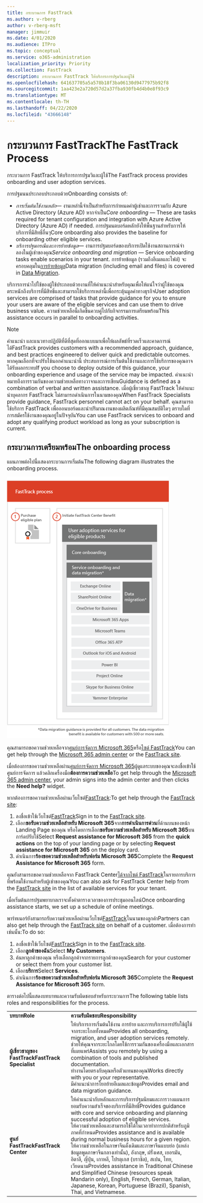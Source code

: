 ```yaml
---
title: กระบวนการ FastTrack
ms.author: v-rberg
author: v-rberg-msft
manager: jimmuir
ms.date: 4/01/2020
ms.audience: ITPro
ms.topic: conceptual
ms.service: o365-administration
localization_priority: Priority
ms.collection: FastTrack
description: กระบวนการ FastTrack ให้บริการการปฐมวิและผู้ใช้
ms.openlocfilehash: 641637705a5a578b18f3ba06130d9477975b92f8
ms.sourcegitcommit: 1aa423e2a720d57d2a37fba930fb4d4b0e8f93c9
ms.translationtype: MT
ms.contentlocale: th-TH
ms.lasthandoff: 04/22/2020
ms.locfileid: "43666148"
---
```

# <a name="the-fasttrack-process"></a><span data-ttu-id="ec839-103">กระบวนการ FastTrack</span><span class="sxs-lookup"><span data-stu-id="ec839-103">The FastTrack Process</span></span>

<span data-ttu-id="ec839-104">กระบวนการ FastTrack ให้บริการการปฐมวิและผู้ใช้</span><span class="sxs-lookup"><span data-stu-id="ec839-104">The FastTrack process provides onboarding and user adoption services.</span></span> 
  
<span data-ttu-id="ec839-105">การปฐมนนประกอบประกอบด้วย</span><span class="sxs-lookup"><span data-stu-id="ec839-105">Onboarding consists of:</span></span>
  
- <span data-ttu-id="ec839-106">*การเริ่มต้นใช้งานหลัก*— งานเหล่านี้จําเป็นสําหรับการกําหนดค่าผู้เช่าและการรวมกับ Azure Active Directory (Azure AD) หากจําเป็น</span><span class="sxs-lookup"><span data-stu-id="ec839-106">*Core onboarding* — These are tasks required for tenant configuration and integration with Azure Active Directory (Azure AD) if needed.</span></span> <span data-ttu-id="ec839-107">การปฐมนตบอร์ดหลักยังให้พื้นฐานสําหรับการให้บริการที่มีสิทธิ์อื่นๆ</span><span class="sxs-lookup"><span data-stu-id="ec839-107">Core onboarding also provides the baseline for onboarding other eligible services.</span></span> 
- <span data-ttu-id="ec839-108">*บริการปฐมกรณีและการย้ายข้อมูล*— งานการปฐมบอร์ดของบริการเปิดใช้งานสถานการณ์จําลองในผู้เช่าของคุณ</span><span class="sxs-lookup"><span data-stu-id="ec839-108">*Service onboarding and migration* — Service onboarding tasks enable scenarios in your tenant.</span></span> <span data-ttu-id="ec839-109">การย้ายข้อมูล (รวมถึงอีเมลและไฟล์) จะครอบคลุมใน[การย้ายข้อมูล](O365-data-migration.md)</span><span class="sxs-lookup"><span data-stu-id="ec839-109">Data migration (including email and files) is covered in [Data Migration](O365-data-migration.md).</span></span> 
    
<span data-ttu-id="ec839-110">บริการการนําไปใช้ของผู้ใช้ประกอบด้วยงานที่ให้คําแนะนําสําหรับคุณเพื่อให้แน่ใจว่าผู้ใช้ของคุณตระหนักถึงบริการที่มีสิทธิ์และสามารถใช้บริการเหล่านี้เพื่อกระตุ้นมูลค่าทางธุรกิจ</span><span class="sxs-lookup"><span data-stu-id="ec839-110">User adoption services are comprised of tasks that provide guidance for you to ensure your users are aware of the eligible services and can use them to drive business value.</span></span> <span data-ttu-id="ec839-111">ความช่วยเหลือนี้เกิดขึ้นควบคู่ไปกับกิจกรรมการเตรียมพร้อม</span><span class="sxs-lookup"><span data-stu-id="ec839-111">This assistance occurs in parallel to onboarding activities.</span></span>
  
> [!NOTE]
> <span data-ttu-id="ec839-112">คําแนะนํา และแนวทางปฏิบัติที่ดีที่สุดที่ออกแบบมาเพื่อให้ผลลัพธ์ที่รวดเร็วและคาดการณ์ได้</span><span class="sxs-lookup"><span data-stu-id="ec839-112">FastTrack provides customers with a recommended approach, guidance, and best practices engineered to deliver quick and predictable outcomes.</span></span> <span data-ttu-id="ec839-113">หากคุณเลือกที่จะปรับใช้นอกคําแนะนํานี้ ประสบการณ์การเริ่มต้นใช้งานและการใช้บริการของคุณอาจได้รับผลกระทบ</span><span class="sxs-lookup"><span data-stu-id="ec839-113">If you choose to deploy outside of this guidance, your onboarding experience and usage of the service may be impacted.</span></span> <span data-ttu-id="ec839-114">คําแนะนําหมายถึงการรวมกันของความช่วยเหลือทางวาจาและการเขียน</span><span class="sxs-lookup"><span data-stu-id="ec839-114">Guidance is defined as a combination of verbal and written assistance.</span></span> <span data-ttu-id="ec839-115">เมื่อผู้เชี่ยวชาญ FastTrack ให้คําแนะนําบุคลากร FastTrack ไม่สามารถดําเนินการในนามของคุณ</span><span class="sxs-lookup"><span data-stu-id="ec839-115">When FastTrack Specialists provide guidance, FastTrack personnel cannot act on your behalf.</span></span> <span data-ttu-id="ec839-116">คุณสามารถใช้บริการ FastTrack เพื่อออนบอร์ดและนําปริมาณงานของผลิตภัณฑ์ที่มีคุณสมบัติใดๆ ตราบใดที่การสมัครใช้งานของคุณอยู่ในปัจจุบัน</span><span class="sxs-lookup"><span data-stu-id="ec839-116">You can use FastTrack services to onboard and adopt any qualifying product workload as long as your subscription is current.</span></span> 
  
## <a name="the-onboarding-process"></a><span data-ttu-id="ec839-117">กระบวนการเตรียมพร้อม</span><span class="sxs-lookup"><span data-stu-id="ec839-117">The onboarding process</span></span>

<span data-ttu-id="ec839-118">แผนภาพต่อไปนี้แสดงกระบวนการเริ่มต้น</span><span class="sxs-lookup"><span data-stu-id="ec839-118">The following diagram illustrates the onboarding process.</span></span>
  
![เส้นเวลาสําหรับการใช้ประโยชน์ในการปฐมภาพ](media/o365-onboarding-timeline-m365-apps.png)
  
<span data-ttu-id="ec839-120">คุณสามารถขอความช่วยเหลือจาก[ศูนย์การจัดการ Microsoft 365](https://go.microsoft.com/fwlink/?linkid=2032704)หรือ[ไซต์ FastTrack](https://go.microsoft.com/fwlink/?linkid=780698)</span><span class="sxs-lookup"><span data-stu-id="ec839-120">You can get help through the [Microsoft 365 admin center](https://go.microsoft.com/fwlink/?linkid=2032704) or the [FastTrack site](https://go.microsoft.com/fwlink/?linkid=780698).</span></span> 

<span data-ttu-id="ec839-121">เมื่อต้องการขอความช่วยเหลือผ่าน[ศูนย์การจัดการ Microsoft 365](https://go.microsoft.com/fwlink/?linkid=2032704)ผู้ดูแลระบบของคุณจะลงชื่อเข้าใช้ศูนย์การจัดการ แล้วคลิกเครื่องมือ**ต้องการความช่วยเหลือ**</span><span class="sxs-lookup"><span data-stu-id="ec839-121">To get help through the [Microsoft 365 admin center](https://go.microsoft.com/fwlink/?linkid=2032704), your admin signs into the admin center and then clicks the **Need help?** widget.</span></span> 

<span data-ttu-id="ec839-122">หากต้องการขอความช่วยเหลือผ่านเว็บไซต์[FastTrack](https://go.microsoft.com/fwlink/?linkid=780698):</span><span class="sxs-lookup"><span data-stu-id="ec839-122">To get help through the [FastTrack site](https://go.microsoft.com/fwlink/?linkid=780698):</span></span> 
1.    <span data-ttu-id="ec839-123">ลงชื่อเข้าใช้เว็บไซต์[FastTrack](https://go.microsoft.com/fwlink/?linkid=780698)</span><span class="sxs-lookup"><span data-stu-id="ec839-123">Sign in to the [FastTrack site](https://go.microsoft.com/fwlink/?linkid=780698).</span></span> 
2.    <span data-ttu-id="ec839-124">เลือก**ขอรับความช่วยเหลือสําหรับ Microsoft 365**จาก**การดําเนินการด่วน**ที่ด้านบนของหน้า Landing Page ของคุณ หรือโดยการเลือก**ขอรับความช่วยเหลือสําหรับ Microsoft 365**บนการ์ดปรับใช้</span><span class="sxs-lookup"><span data-stu-id="ec839-124">Select **Request assistance for Microsoft 365** from the **quick actions** on the top of your landing page or by selecting **Request assistance for Microsoft 365** on the deploy card.</span></span>
3.    <span data-ttu-id="ec839-125">ดําเนินการ**ร้องขอความช่วยเหลือสําหรับฟอร์ม Microsoft 365**</span><span class="sxs-lookup"><span data-stu-id="ec839-125">Complete the **Request Assistance for Microsoft 365** form.</span></span> 
  
 <span data-ttu-id="ec839-126">คุณยังสามารถขอความช่วยเหลือจาก FastTrack Center[ได้จากไซต์ FastTrack](https://go.microsoft.com/fwlink/?linkid=780698)ในรายการบริการที่พร้อมใช้งานสําหรับผู้เช่าของคุณ</span><span class="sxs-lookup"><span data-stu-id="ec839-126">You can also ask for FastTrack Center help from the [FastTrack site](https://go.microsoft.com/fwlink/?linkid=780698) in the list of available services for your tenant.</span></span> 
    
 <span data-ttu-id="ec839-127">เมื่อเริ่มต้นการปฐมพยาบาลเราจะตั้งค่าตารางเวลาของการประชุมออนไลน์</span><span class="sxs-lookup"><span data-stu-id="ec839-127">Once onboarding assistance starts, we set up a schedule of online meetings.</span></span>
    
<span data-ttu-id="ec839-128">พาร์ทเนอร์ยังสามารถรับความช่วยเหลือผ่านเว็บไซต์[FastTrack](https://go.microsoft.com/fwlink/?linkid=780698)ในนามของลูกค้า</span><span class="sxs-lookup"><span data-stu-id="ec839-128">Partners can also get help through the [FastTrack site](https://go.microsoft.com/fwlink/?linkid=780698) on behalf of a customer.</span></span> <span data-ttu-id="ec839-129">เมื่อต้องการทําเช่นนั้น:</span><span class="sxs-lookup"><span data-stu-id="ec839-129">To do so:</span></span>
1.    <span data-ttu-id="ec839-130">ลงชื่อเข้าใช้เว็บไซต์[FastTrack](https://go.microsoft.com/fwlink/?linkid=780698)</span><span class="sxs-lookup"><span data-stu-id="ec839-130">Sign in to the [FastTrack site](https://go.microsoft.com/fwlink/?linkid=780698).</span></span> 
2.    <span data-ttu-id="ec839-131">เลือก**ลูกค้าของฉัน**</span><span class="sxs-lookup"><span data-stu-id="ec839-131">Select **My Customers**.</span></span>
3.    <span data-ttu-id="ec839-132">ค้นหาลูกค้าของคุณ หรือเลือกลูกค้าจากรายการลูกค้าของคุณ</span><span class="sxs-lookup"><span data-stu-id="ec839-132">Search for your customer or select them from your customer list.</span></span>
4.    <span data-ttu-id="ec839-133">เลือก**บริการ**</span><span class="sxs-lookup"><span data-stu-id="ec839-133">Select **Services**.</span></span>
5.    <span data-ttu-id="ec839-134">ดําเนินการ**ร้องขอความช่วยเหลือสําหรับฟอร์ม Microsoft 365**</span><span class="sxs-lookup"><span data-stu-id="ec839-134">Complete the **Request Assistance for Microsoft 365** form.</span></span> 

<span data-ttu-id="ec839-135">ตารางต่อไปนี้แสดงบทบาทและความรับผิดชอบสําหรับกระบวนการ</span><span class="sxs-lookup"><span data-stu-id="ec839-135">The following table lists roles and responsibilities for the process.</span></span>
    
|||
|:-----|:-----|
|<span data-ttu-id="ec839-136">**บทบาท**</span><span class="sxs-lookup"><span data-stu-id="ec839-136">**Role**</span></span> <br/> |<span data-ttu-id="ec839-137">**ความรับผิดชอบ**</span><span class="sxs-lookup"><span data-stu-id="ec839-137">**Responsibility**</span></span> <br/> |
|<span data-ttu-id="ec839-138">**ผู้เชี่ยวชาญของ FastTrack**</span><span class="sxs-lookup"><span data-stu-id="ec839-138">**FastTrack Specialist**</span></span> <br/> |<span data-ttu-id="ec839-139">ให้บริการการเริ่มต้นใช้งาน การย้าย และการบริการการปรับใช้ผู้ใช้จากระยะไกลทั้งหมด</span><span class="sxs-lookup"><span data-stu-id="ec839-139">Provides all onboarding, migration, and user adoption services remotely.</span></span>  <br/> <span data-ttu-id="ec839-140">ช่วยให้คุณจากระยะไกลโดยใช้การรวมกันของเครื่องมือและเอกสารที่เผยแพร่</span><span class="sxs-lookup"><span data-stu-id="ec839-140">Assists you remotely by using a combination of tools and published documentation.</span></span> <br/> <span data-ttu-id="ec839-141">ทํางานโดยตรงกับคุณหรือตัวแทนของคุณ</span><span class="sxs-lookup"><span data-stu-id="ec839-141">Works directly with you or your representative.</span></span> <br/> <span data-ttu-id="ec839-142">มีคําแนะนําการโยกย้ายอีเมลและข้อมูล</span><span class="sxs-lookup"><span data-stu-id="ec839-142">Provides email and data migration guidance.</span></span>|
|<span data-ttu-id="ec839-143">**ศูนย์ FastTrack**</span><span class="sxs-lookup"><span data-stu-id="ec839-143">**FastTrack Center**</span></span>  <br/> |<span data-ttu-id="ec839-144">ให้คําแนะนํากับหลักและการบริการปฐมนิยมและการวางแผนการยอมรับความสําเร็จของบริการที่มีสิทธิ์</span><span class="sxs-lookup"><span data-stu-id="ec839-144">Provides guidance with core and service onboarding and planning successful adoption of eligible services.</span></span>  <br/> <span data-ttu-id="ec839-145">ให้ความช่วยเหลือและสามารถใช้ได้ในเวลาทําการปกติสําหรับภูมิภาคที่กําหนด</span><span class="sxs-lookup"><span data-stu-id="ec839-145">Provides assistance and is available during normal business hours for a given region.</span></span> <br/> <span data-ttu-id="ec839-146">ให้ความช่วยเหลือในภาษาจีนดั้งเดิมและภาษาจีนแบบย่อ (แหล่งข้อมูลพูดภาษาจีนกลางเท่านั้น), อังกฤษ, ฝรั่งเศส, เยอรมัน, อิตาลี, ญี่ปุ่น, เกาหลี, โปรตุเกส (บราซิล), สเปน, ไทย, เวียดนาม</span><span class="sxs-lookup"><span data-stu-id="ec839-146">Provides assistance in Traditional Chinese and Simplified Chinese (resources speak Mandarin only), English, French, German, Italian, Japanese, Korean, Portuguese (Brazil), Spanish, Thai, and Vietnamese.</span></span>|

